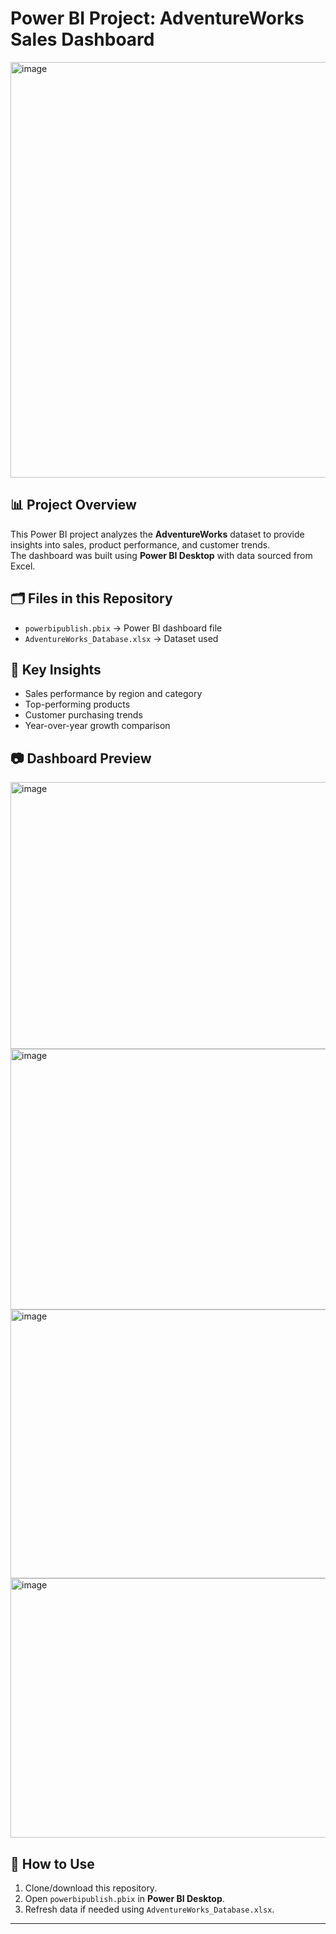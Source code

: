 
# Power BI Project: AdventureWorks Sales Dashboard
<img width="1191" height="665" alt="image" src="https://github.com/user-attachments/assets/5b7b792c-3659-4a67-bef9-15f5b6ca7025" />

## 📊 Project Overview
This Power BI project analyzes the **AdventureWorks** dataset to provide insights into sales, product performance, and customer trends.  
The dashboard was built using **Power BI Desktop** with data sourced from Excel.

## 🗂️ Files in this Repository
- `powerbipublish.pbix` → Power BI dashboard file
- `AdventureWorks_Database.xlsx` → Dataset used

## 🔑 Key Insights
- Sales performance by region and category
- Top-performing products
- Customer purchasing trends
- Year-over-year growth comparison

## 📷 Dashboard Preview
<img width="638" height="427" alt="image" src="https://github.com/user-attachments/assets/b8abffcf-1cba-4122-aa7a-c046c1e1c40d" />
<img width="631" height="417" alt="image" src="https://github.com/user-attachments/assets/296caba0-42f7-4c90-8b02-af158ddf1868" />
<img width="649" height="430" alt="image" src="https://github.com/user-attachments/assets/b3cb739d-095f-4b56-9a77-48435b5b3527" />
<img width="711" height="415" alt="image" src="https://github.com/user-attachments/assets/e0037396-a6d4-4a7e-b7d3-9cb04879743b" />


## 🚀 How to Use
1. Clone/download this repository.
2. Open `powerbipublish.pbix` in **Power BI Desktop**.
3. Refresh data if needed using `AdventureWorks_Database.xlsx`.

---


